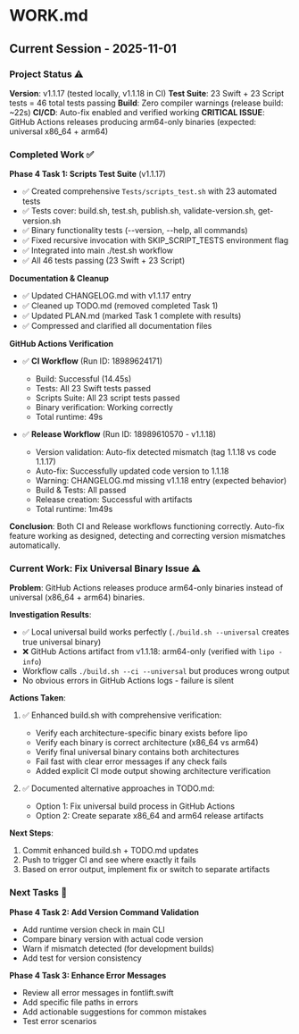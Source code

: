 # WORK.md
<!-- this_file: WORK.md -->

## Current Session - 2025-11-01

### Project Status ⚠️

**Version**: v1.1.17 (tested locally, v1.1.18 in CI)
**Test Suite**: 23 Swift + 23 Script tests = 46 total tests passing
**Build**: Zero compiler warnings (release build: ~22s)
**CI/CD**: Auto-fix enabled and verified working
**CRITICAL ISSUE**: GitHub Actions releases producing arm64-only binaries (expected: universal x86_64 + arm64)

### Completed Work ✅

**Phase 4 Task 1: Scripts Test Suite** (v1.1.17)
- ✅ Created comprehensive `Tests/scripts_test.sh` with 23 automated tests
- ✅ Tests cover: build.sh, test.sh, publish.sh, validate-version.sh, get-version.sh
- ✅ Binary functionality tests (--version, --help, all commands)
- ✅ Fixed recursive invocation with SKIP_SCRIPT_TESTS environment flag
- ✅ Integrated into main ./test.sh workflow
- ✅ All 46 tests passing (23 Swift + 23 Script)

**Documentation & Cleanup**
- ✅ Updated CHANGELOG.md with v1.1.17 entry
- ✅ Cleaned up TODO.md (removed completed Task 1)
- ✅ Updated PLAN.md (marked Task 1 complete with results)
- ✅ Compressed and clarified all documentation files

**GitHub Actions Verification**
- ✅ **CI Workflow** (Run ID: 18989624171)
  - Build: Successful (14.45s)
  - Tests: All 23 Swift tests passed
  - Scripts Suite: All 23 script tests passed
  - Binary verification: Working correctly
  - Total runtime: 49s

- ✅ **Release Workflow** (Run ID: 18989610570 - v1.1.18)
  - Version validation: Auto-fix detected mismatch (tag 1.1.18 vs code 1.1.17)
  - Auto-fix: Successfully updated code version to 1.1.18
  - Warning: CHANGELOG.md missing v1.1.18 entry (expected behavior)
  - Build & Tests: All passed
  - Release creation: Successful with artifacts
  - Total runtime: 1m49s

**Conclusion**: Both CI and Release workflows functioning correctly. Auto-fix feature working as designed, detecting and correcting version mismatches automatically.

### Current Work: Fix Universal Binary Issue ⚠️

**Problem**: GitHub Actions releases produce arm64-only binaries instead of universal (x86_64 + arm64) binaries.

**Investigation Results**:
- ✅ Local universal build works perfectly (`./build.sh --universal` creates true universal binary)
- ❌ GitHub Actions artifact from v1.1.18: arm64-only (verified with `lipo -info`)
- Workflow calls `./build.sh --ci --universal` but produces wrong output
- No obvious errors in GitHub Actions logs - failure is silent

**Actions Taken**:
1. ✅ Enhanced build.sh with comprehensive verification:
   - Verify each architecture-specific binary exists before lipo
   - Verify each binary is correct architecture (x86_64 vs arm64)
   - Verify final universal binary contains both architectures
   - Fail fast with clear error messages if any check fails
   - Added explicit CI mode output showing architecture verification

2. ✅ Documented alternative approaches in TODO.md:
   - Option 1: Fix universal build process in GitHub Actions
   - Option 2: Create separate x86_64 and arm64 release artifacts

**Next Steps**:
1. Commit enhanced build.sh + TODO.md updates
2. Push to trigger CI and see where exactly it fails
3. Based on error output, implement fix or switch to separate artifacts

### Next Tasks 🎯

**Phase 4 Task 2: Add Version Command Validation**
- Add runtime version check in main CLI
- Compare binary version with actual code version
- Warn if mismatch detected (for development builds)
- Add test for version consistency

**Phase 4 Task 3: Enhance Error Messages**
- Review all error messages in fontlift.swift
- Add specific file paths in errors
- Add actionable suggestions for common mistakes
- Test error scenarios
